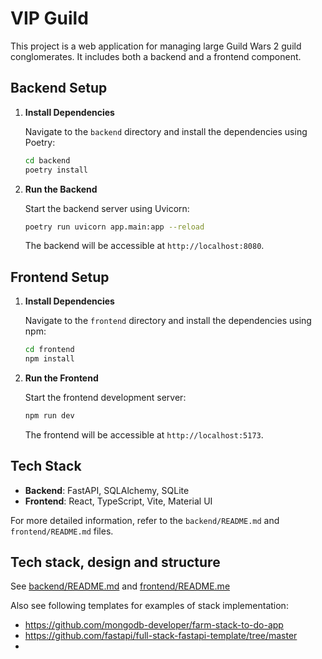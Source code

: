 # VIP Guild

This project is a web application for managing large Guild Wars 2 guild conglomerates. It includes both a backend and a frontend component.

## Backend Setup

1. **Install Dependencies**
   
   Navigate to the `backend` directory and install the dependencies using Poetry:
   ```bash
   cd backend
   poetry install
   ```

2. **Run the Backend**

   Start the backend server using Uvicorn:
   ```bash
   poetry run uvicorn app.main:app --reload
   ```
   The backend will be accessible at `http://localhost:8080`.

## Frontend Setup

1. **Install Dependencies**

   Navigate to the `frontend` directory and install the dependencies using npm:
   ```bash
   cd frontend
   npm install
   ```

2. **Run the Frontend**

   Start the frontend development server:
   ```bash
   npm run dev
   ```
   The frontend will be accessible at `http://localhost:5173`.

## Tech Stack

- **Backend**: FastAPI, SQLAlchemy, SQLite
- **Frontend**: React, TypeScript, Vite, Material UI

For more detailed information, refer to the `backend/README.md` and `frontend/README.md` files.

## Tech stack, design and structure
See [backend/README.md](https://github.com/GrantKurtzTrueAd/dashboard/blob/master/backend/README.md) and [frontend/README.me](https://github.com/GrantKurtzTrueAd/dashboard/blob/master/frontend/README.md)

Also see following templates for examples of stack implementation:
- https://github.com/mongodb-developer/farm-stack-to-do-app
- https://github.com/fastapi/full-stack-fastapi-template/tree/master
- 
